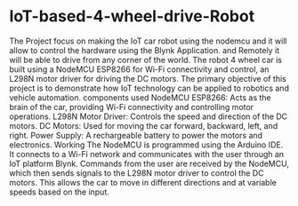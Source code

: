 # IoT-based-4-wheel-drive-Robot
The Project focus on making the IoT car robot using the nodemcu and it will allow to control the hardware using the Blynk Application. and Remotely it will be able to drive from any corner of the world.
The robot 4 wheel car is built using a NodeMCU ESP8266 for Wi-Fi connectivity and control, an L298N motor driver for driving the DC motors. The primary objective of this project is to demonstrate how IoT technology can be applied to robotics and vehicle automation.
components used 
NodeMCU ESP8266: Acts as the brain of the car, providing Wi-Fi connectivity and controlling motor operations.
L298N Motor Driver: Controls the speed and direction of the DC motors.
DC Motors: Used for moving the car forward, backward, left, and right.
Power Supply: A rechargeable battery to power the motors and electronics.
Working 
The NodeMCU is programmed using the Arduino IDE. It connects to a Wi-Fi network and communicates with the user through an IoT platform Blynk. Commands from the user are received by the NodeMCU, which then sends signals to the L298N motor driver to control the DC motors. This allows the car to move in different directions and at variable speeds based on the input.
